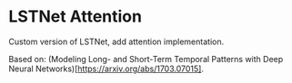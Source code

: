 # LSTNet Attention

Custom version of LSTNet, add attention implementation.

Based on: (Modeling Long- and Short-Term Temporal Patterns with Deep Neural Networks)[https://arxiv.org/abs/1703.07015].
